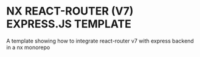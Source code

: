# NX REACT-ROUTER (V7) EXPRESS.JS TEMPLATE

A template showing how to integrate react-router v7 with express backend in a nx monorepo
